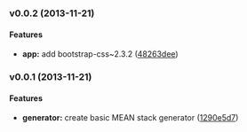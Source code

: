<a name="v0.0.2"></a>
### v0.0.2 (2013-11-21)


#### Features

* **app:** add bootstrap-css~2.3.2 ([48263dee](https://github.com/salsita/generator-salsa/commit/48263dee74fb40cfeac4dcd7dbb152310e5657db))

<a name="v0.0.1"></a>
### v0.0.1 (2013-11-21)


#### Features

* **generator:** create basic MEAN stack generator ([1290e5d7](https://github.com/salsita/generator-salsa/commit/1290e5d7c18aea46621c915929e1e32d18aabb26))

